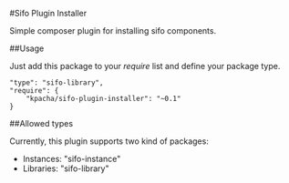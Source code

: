 #Sifo Plugin Installer

Simple composer plugin for installing sifo components.

##Usage

Just add this package to your _require_ list and define your package type.

    "type": "sifo-library",
    "require": {
        "kpacha/sifo-plugin-installer": "~0.1"
    }

##Allowed types

Currently, this plugin supports two kind of packages:

* Instances: "sifo-instance"
* Libraries: "sifo-library"

